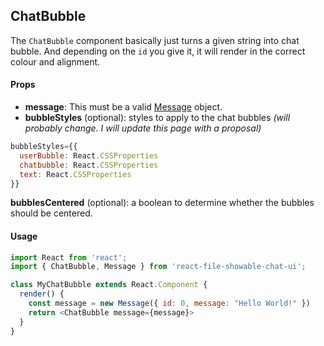 ## ChatBubble

The `ChatBubble` component basically just turns a given string into chat bubble. And depending on the `id` you give it, it will render in the correct colour and alignment.

#### Props

* **message**: This must be a valid [Message](../Message) object.
* **bubbleStyles** (optional): styles to apply to the chat bubbles _(will probably change. I will update this page with a proposal)_

```javascript
bubbleStyles={{
  userBubble: React.CSSProperties
  chatbubble: React.CSSProperties
  text: React.CSSProperties
}}
```

**bubblesCentered** (optional): a boolean to determine whether the bubbles should be centered.

#### Usage

```javascript
import React from 'react';
import { ChatBubble, Message } from 'react-file-showable-chat-ui';

class MyChatBubble extends React.Component {
  render() {
    const message = new Message({ id: 0, message: "Hello World!" })
    return <ChatBubble message={message}>
  }
}
```

